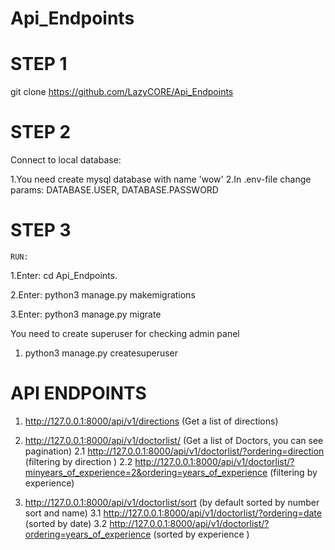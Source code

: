 # Api_Endpoints

# STEP 1
  git clone https://github.com/LazyCORE/Api_Endpoints
  
# STEP 2
  Connect to local database:
  
  1.You need create mysql database with name 'wow'
  2.In .env-file change params: DATABASE.USER, DATABASE.PASSWORD
  
# STEP 3 
    RUN:
  1.Enter: cd Api_Endpoints.
  
  2.Enter: python3 manage.py makemigrations
  
  3.Enter: python3 manage.py migrate
  
  You need to create superuser for checking admin panel
  
  1. python3 manage.py createsuperuser
 
# API ENDPOINTS
1. http://127.0.0.1:8000/api/v1/directions (Get a list of directions)


2. http://127.0.0.1:8000/api/v1/doctorlist/ (Get a list of Doctors, you can see pagination)
  2.1 http://127.0.0.1:8000/api/v1/doctorlist/?ordering=direction (filtering by direction )
  2.2 http://127.0.0.1:8000/api/v1/doctorlist/?minyears_of_experience=2&ordering=years_of_experience (filtering by experience)
  
  
3. http://127.0.0.1:8000/api/v1/doctorlist/sort (by default sorted by number sort and name)
  3.1 http://127.0.0.1:8000/api/v1/doctorlist/?ordering=date (sorted by date)
  3.2 http://127.0.0.1:8000/api/v1/doctorlist/?ordering=years_of_experience (sorted by experience )
